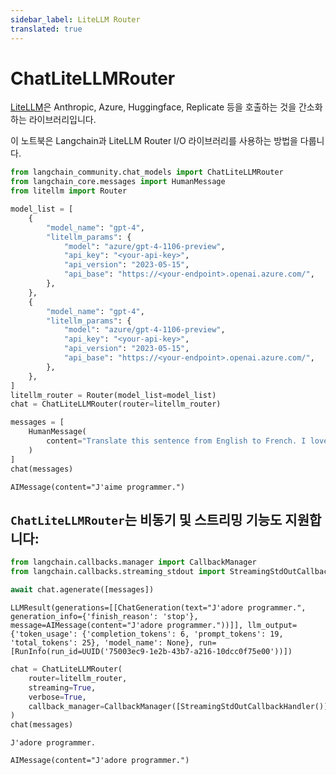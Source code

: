 ```yaml
---
sidebar_label: LiteLLM Router
translated: true
---
```


# ChatLiteLLMRouter

[LiteLLM](https://github.com/BerriAI/litellm)은 Anthropic, Azure, Huggingface, Replicate 등을 호출하는 것을 간소화하는 라이브러리입니다.

이 노트북은 Langchain과 LiteLLM Router I/O 라이브러리를 사용하는 방법을 다룹니다.

```python
from langchain_community.chat_models import ChatLiteLLMRouter
from langchain_core.messages import HumanMessage
from litellm import Router
```

```python
model_list = [
    {
        "model_name": "gpt-4",
        "litellm_params": {
            "model": "azure/gpt-4-1106-preview",
            "api_key": "<your-api-key>",
            "api_version": "2023-05-15",
            "api_base": "https://<your-endpoint>.openai.azure.com/",
        },
    },
    {
        "model_name": "gpt-4",
        "litellm_params": {
            "model": "azure/gpt-4-1106-preview",
            "api_key": "<your-api-key>",
            "api_version": "2023-05-15",
            "api_base": "https://<your-endpoint>.openai.azure.com/",
        },
    },
]
litellm_router = Router(model_list=model_list)
chat = ChatLiteLLMRouter(router=litellm_router)
```

```python
messages = [
    HumanMessage(
        content="Translate this sentence from English to French. I love programming."
    )
]
chat(messages)
```

```output
AIMessage(content="J'aime programmer.")
```

## `ChatLiteLLMRouter`는 비동기 및 스트리밍 기능도 지원합니다:

```python
from langchain.callbacks.manager import CallbackManager
from langchain.callbacks.streaming_stdout import StreamingStdOutCallbackHandler
```

```python
await chat.agenerate([messages])
```

```output
LLMResult(generations=[[ChatGeneration(text="J'adore programmer.", generation_info={'finish_reason': 'stop'}, message=AIMessage(content="J'adore programmer."))]], llm_output={'token_usage': {'completion_tokens': 6, 'prompt_tokens': 19, 'total_tokens': 25}, 'model_name': None}, run=[RunInfo(run_id=UUID('75003ec9-1e2b-43b7-a216-10dcc0f75e00'))])
```

```python
chat = ChatLiteLLMRouter(
    router=litellm_router,
    streaming=True,
    verbose=True,
    callback_manager=CallbackManager([StreamingStdOutCallbackHandler()]),
)
chat(messages)
```

```output
J'adore programmer.
```

```output
AIMessage(content="J'adore programmer.")
```
